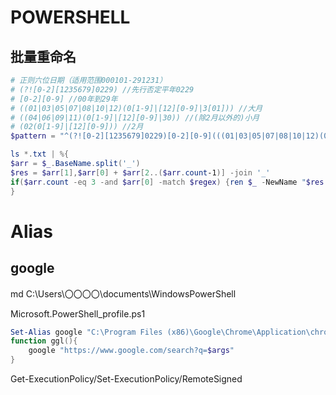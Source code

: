 # POWERSHELL

## 批量重命名

~~~powershell
# 正则六位日期（适用范围000101-291231）
# (?![0-2][1235679]0229) //先行否定平年0229
# [0-2][0-9] //00年到29年
# ((01|03|05|07|08|10|12)(0[1-9]|[12][0-9]|3[01])) //大月
# ((04|06|09|11)(0[1-9]|[12][0-9]|30)) //(除2月以外的)小月
# (02(0[1-9]|[12][0-9])) //2月
$pattern = "^(?![0-2][1235679]0229)[0-2][0-9](((01|03|05|07|08|10|12)(0[1-9]|[12][0-9]|3[01]))|((04|06|09|11)(0[1-9]|[12][0-9]|30))|(02(0[1-9]|[12][0-9])))$"

ls *.txt | %{
$arr = $_.BaseName.split('_')
$res = $arr[1],$arr[0] + $arr[2..($arr.count-1)] -join '_'
if($arr.count -eq 3 -and $arr[0] -match $regex) {ren $_ -NewName "$res.txt"}
}
~~~

# Alias
## google
md C:\Users\〇〇〇〇\documents\WindowsPowerShell

Microsoft.PowerShell_profile.ps1

~~~powershell
Set-Alias google "C:\Program Files (x86)\Google\Chrome\Application\chrome.exe"
function ggl(){
    google "https://www.google.com/search?q=$args"
}
~~~

Get-ExecutionPolicy/Set-ExecutionPolicy/RemoteSigned
